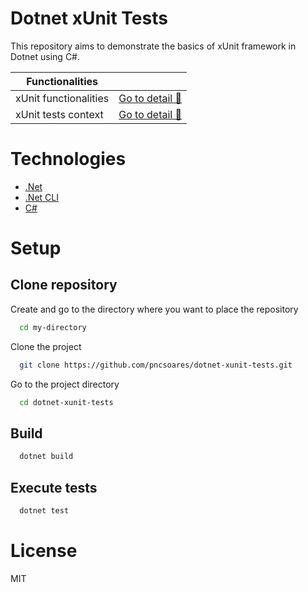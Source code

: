 # Dotnet xUnit Tests

This repository aims to demonstrate the basics of xUnit framework in Dotnet using C#.

| Functionalities |  |
| -- | -- |
| xUnit functionalities | [Go to detail 📄](/xUnitBasics/xUnitBasics.Tests/README.md) |
| xUnit tests context | [Go to detail 📄](/xUnitBasics/xUnitBasics.Tests/GuidGeneratorTests/TestContextAcrossMultipleClasses/README.md) |

# Technologies

- [.Net](https://dotnet.microsoft.com/en-us/download)
- [.Net CLI](https://docs.microsoft.com/en-us/dotnet/core/tools/)
- [C#](https://docs.microsoft.com/en-us/dotnet/csharp/)

# Setup

## Clone repository

Create and go to the directory where you want to place the repository

```bash
  cd my-directory
```

Clone the project

```bash
  git clone https://github.com/pncsoares/dotnet-xunit-tests.git
```

Go to the project directory

```bash
  cd dotnet-xunit-tests
```

## Build

```bash
  dotnet build
```

## Execute tests

```bash
  dotnet test
```

# License

MIT